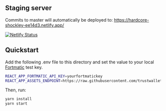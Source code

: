 ## Staging server

Commits to master will automatically be deployed to:
https://hardcore-shockley-ee14d3.netlify.app/

[![Netlify Status](https://api.netlify.com/api/v1/badges/9beea904-0fbd-4d34-912a-c919e77c1fda/deploy-status)](https://app.netlify.com/sites/hardcore-shockley-ee14d3/deploys)

## Quickstart

Add the following .env file to this directory and set the value to your local [Fortmatic](https://dashboard.fortmatic.com/login) test key.
```bash
REACT_APP_FORTMATIC_API_KEY=yourfortmatickey
REACT_APP_ASSETS_ENDPOINT=https://raw.githubusercontent.com/trustwallet/assets/master/blockchains/ethereum/assets/
```

Then, run:

```bash
yarn install
yarn start
```
